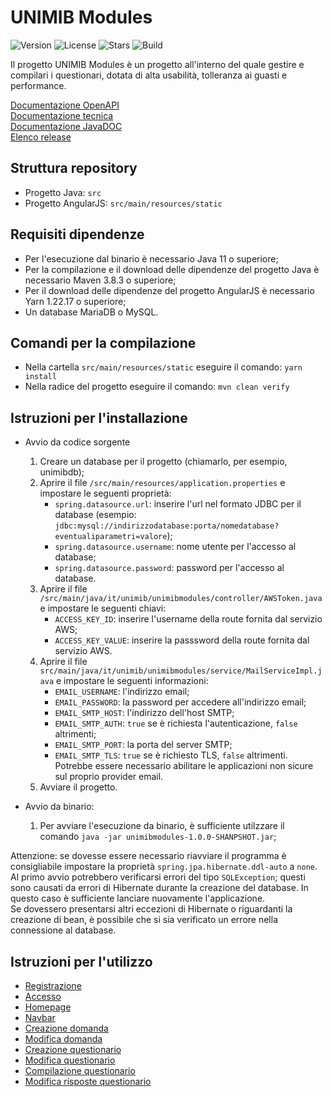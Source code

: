 # UNIMIB Modules

![Version](https://img.shields.io/badge/version-1.0.0-success)
![License](https://img.shields.io/github/license/UnimibSoftEngCourse2022/progetto-questionari-1-dev-team)
![Stars](https://img.shields.io/github/stars/UnimibSoftEngCourse2022/progetto-questionari-1-dev-team)
![Build](https://github.com/UnimibSoftEngCourse2022/progetto-questionari-1-dev-team/actions/workflows/build.yml/badge.svg)

Il progetto UNIMIB Modules è un progetto all'interno del quale gestire e compilari i questionari, dotata di alta usabilità, tolleranza ai guasti e performance.

[Documentazione OpenAPI](https://unimibsoftengcourse2022.github.io/progetto-questionari-1-dev-team/)   
[Documentazione tecnica](https://github.com/UnimibSoftEngCourse2022/progetto-questionari-1-dev-team/blob/documentation/Documentation/DocumentoDiProgetto.pdf)  
[Documentazione JavaDOC](https://unimibsoftengcourse2022.github.io/progetto-questionari-1-dev-team/javadoc.html)  
[Elenco release](https://github.com/UnimibSoftEngCourse2022/progetto-questionari-1-dev-team/releases)

## Struttura repository

- Progetto Java: `src`
- Progetto AngularJS: `src/main/resources/static`

## Requisiti dipendenze

- Per l'esecuzione dal binario è necessario Java 11 o superiore;
- Per la compilazione e il download delle dipendenze del progetto Java è necessario Maven 3.8.3 o superiore;
- Per il download delle dipendenze del progetto AngularJS è necessario Yarn 1.22.17 o superiore;
- Un database MariaDB o MySQL.

## Comandi per la compilazione

- Nella cartella `src/main/resources/static` eseguire il comando: `yarn install`
- Nella radice del progetto eseguire il comando: `mvn clean verify`

## Istruzioni per l'installazione

- Avvio da codice sorgente
   1. Creare un database per il progetto (chiamarlo, per esempio, unimibdb);
   2. Aprire il file `/src/main/resources/application.properties` e impostare le seguenti proprietà:
       * `spring.datasource.url`: inserire l'url nel formato JDBC per il database (esempio: `jdbc:mysql://indirizzodatabase:porta/nomedatabase?eventualiparametri=valore`);
       * `spring.datasource.username`: nome utente per l'accesso al database;
       * `spring.datasource.password`: password per l'accesso al database.
   3. Aprire il file `/src/main/java/it/unimib/unimibmodules/controller/AWSToken.java` e impostare le seguenti chiavi:
       * `ACCESS_KEY_ID`: inserire l'username della route fornita dal servizio AWS;
       * `ACCESS_KEY_VALUE`: inserire la passsword della route fornita dal servizio AWS.
   4. Aprire il file `src/main/java/it/unimib/unimibmodules/service/MailServiceImpl.java` e impostare le seguenti informazioni:
       * `EMAIL_USERNAME`: l'indirizzo email;
       * `EMAIL_PASSWORD`: la password per accedere all'indirizzo email;
       * `EMAIL_SMTP_HOST`: l'indirizzo dell'host SMTP;
       * `EMAIL_SMTP_AUTH`: `true` se è richiesta l'autenticazione, `false` altrimenti;
       * `EMAIL_SMTP_PORT`: la porta del server SMTP;
       * `EMAIL_SMTP_TLS`: `true` se è richiesto TLS, `false` altrimenti.  
      Potrebbe essere necessario abilitare le applicazioni non sicure sul proprio provider email.
   6. Avviare il progetto.

- Avvio da binario:
   1. Per avviare l'esecuzione da binario, è sufficiente utilzzare il comando `java -jar unimibmodules-1.0.0-SHANPSHOT.jar`;
   

Attenzione: se dovesse essere necessario riavviare il programma è consigliabile impostare la proprietà `spring.jpa.hibernate.ddl-auto` a `none`.  
Al primo avvio potrebbero verificarsi errori del tipo `SQLException`; questi sono causati da errori di Hibernate durante la creazione del database. In questo caso è sufficiente lanciare nuovamente l'applicazione.  
Se dovessero presentarsi altri eccezioni di Hibernate o riguardanti la creazione di bean, è possibile che si sia verificato un errore nella connessione al database.

## Istruzioni per l'utilizzo

- [Registrazione](https://github.com/UnimibSoftEngCourse2022/progetto-questionari-1-dev-team/wiki/Registrazione)
- [Accesso](https://github.com/UnimibSoftEngCourse2022/progetto-questionari-1-dev-team/wiki/Login)
- [Homepage](https://github.com/UnimibSoftEngCourse2022/progetto-questionari-1-dev-team/wiki/Homepage)
- [Navbar](https://github.com/UnimibSoftEngCourse2022/progetto-questionari-1-dev-team/wiki/Navbar)
- [Creazione domanda](https://github.com/UnimibSoftEngCourse2022/progetto-questionari-1-dev-team/wiki/Creazione-domanda)
- [Modifica domanda](https://github.com/UnimibSoftEngCourse2022/progetto-questionari-1-dev-team/wiki/Modifica-domanda)
- [Creazione questionario](https://github.com/UnimibSoftEngCourse2022/progetto-questionari-1-dev-team/wiki/Creazione-questionario)
- [Modifica questionario](https://github.com/UnimibSoftEngCourse2022/progetto-questionari-1-dev-team/wiki/Modifica-questionario)
- [Compilazione questionario](https://github.com/UnimibSoftEngCourse2022/progetto-questionari-1-dev-team/wiki/Compilazione-questionario)
- [Modifica risposte questionario](https://github.com/UnimibSoftEngCourse2022/progetto-questionari-1-dev-team/wiki/Modifica-risposte-questionario)

